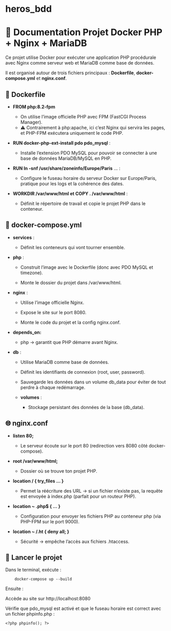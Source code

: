 # heros_bdd
# 📘 Documentation Projet Docker PHP + Nginx + MariaDB

Ce projet utilise Docker pour exécuter une application PHP procédurale avec Nginx comme serveur web et MariaDB comme base de données.


Il est organisé autour de trois fichiers principaux : **Dockerfile**, **docker-compose.yml** et **nginx.conf**.

## 🐘 Dockerfile

* **FROM php:8.2-fpm** 
    * On utilise l’image officielle PHP avec FPM (FastCGI Process Manager).  
    * ⚠️ Contrairement à php:apache, ici c’est Nginx qui servira les pages, et PHP-FPM exécutera uniquement le code PHP.


* **RUN docker-php-ext-install pdo pdo_mysql** :  
    * Installe l’extension PDO MySQL pour pouvoir se connecter à une base de données MariaDB/MySQL en PHP.  


* **RUN ln -snf /usr/share/zoneinfo/Europe/Paris** ... :  
    * Configure le fuseau horaire du serveur Docker sur Europe/Paris, pratique pour les logs et la cohérence des dates.  


* **WORKDIR /var/www/html et COPY . /var/www/html** :  
    * Définit le répertoire de travail et copie le projet PHP dans le conteneur.  


## 🐳 docker-compose.yml

* **services** : 
    * Définit les conteneurs qui vont tourner ensemble.  
  

* **php** :

    * Construit l’image avec le Dockerfile (donc avec PDO MySQL et timezone).

    * Monte le dossier du projet dans /var/www/html.
  

* **nginx** :

    * Utilise l’image officielle Nginx.

    * Expose le site sur le port 8080.

    * Monte le code du projet et la config nginx.conf.


* **depends_on:** 
    * php → garantit que PHP démarre avant Nginx.
  

* **db** :

    * Utilise MariaDB comme base de données.

    * Définit les identifiants de connexion (root, user, password).

    * Sauvegarde les données dans un volume db_data pour éviter de tout perdre à chaque redémarrage.


  * **volumes** :
    * Stockage persistant des données de la base (db_data).


## 🌐 nginx.conf

* **listen 80;** 
    * Le serveur écoute sur le port 80 (redirection vers 8080 côté docker-compose).


* **root /var/www/html;** 
    * Dossier où se trouve ton projet PHP.


* **location / { try_files ... }** 
    * Permet la réécriture des URL → si un fichier n’existe pas, la requête est envoyée à index.php (parfait pour un routeur PHP).


* **location ~ \.php$ { ... }**
    * Configuration pour envoyer les fichiers PHP au conteneur php (via PHP-FPM sur le port 9000).


* **location ~ /\.ht { deny all; }**
    * Sécurité → empêche l’accès aux fichiers .htaccess.

## 🚀 Lancer le projet

Dans le terminal, exécute :
```
    docker-compose up --build
```
Ensuite :

Accède au site sur http://localhost:8080

Vérifie que pdo_mysql est activé et que le fuseau horaire est correct avec un fichier phpinfo.php :
```
<?php phpinfo(); ?>
```